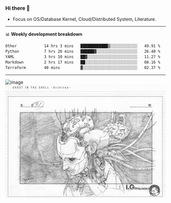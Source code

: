 ### Hi there 👋
<!-- * Daily Meditation via Leetcode/Competitive-Programming. -->
* Focus on OS/Database Kernel, Cloud/Distributed System, Literature.

-------

📊 **Weekly development breakdown**
<!--START_SECTION:waka-->

```txt
Other            14 hrs 3 mins   ████████████▒░░░░░░░░░░░░   49.91 %
Python           7 hrs 26 mins   ██████▓░░░░░░░░░░░░░░░░░░   26.40 %
YAML             3 hrs 10 mins   ██▓░░░░░░░░░░░░░░░░░░░░░░   11.27 %
Markdown         2 hrs 17 mins   ██░░░░░░░░░░░░░░░░░░░░░░░   08.16 %
Terraform        40 mins         ▓░░░░░░░░░░░░░░░░░░░░░░░░   02.37 %
```

<!--END_SECTION:waka-->

-------

<!-- [![Leetcode Stats](https://leetcard.jacoblin.cool/hzhang413?font=Fira+Mono)](https://leetcode.com/fxrc) -->
![image](./cyberpunk-ghost-in-the-shell.gif)
![image](./gis-archive.png)
